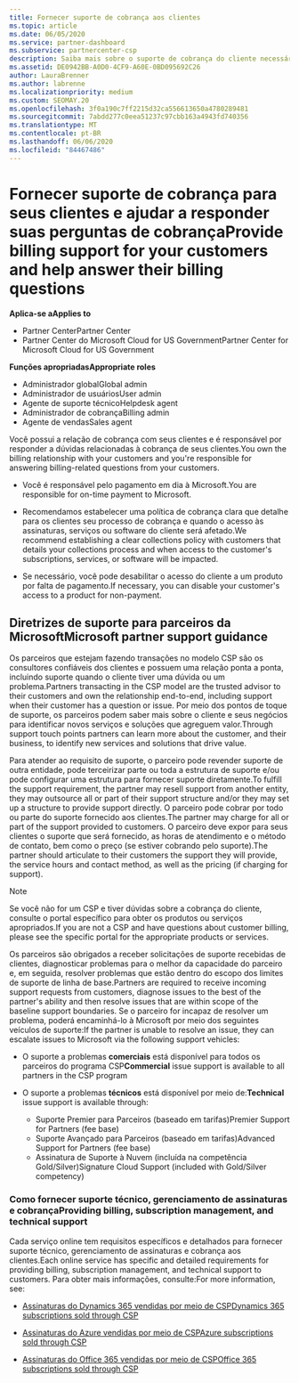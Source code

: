 ```yaml
---
title: Fornecer suporte de cobrança aos clientes
ms.topic: article
ms.date: 06/05/2020
ms.service: partner-dashboard
ms.subservice: partnercenter-csp
description: Saiba mais sobre o suporte de cobrança do cliente necessário dos parceiros do programa CSP. Isso inclui a propriedade da relação de cobrança do cliente e a resposta a perguntas de cobrança.
ms.assetid: DE0942BB-A0D0-4CF9-A60E-0BD095692C26
author: LauraBrenner
ms.author: labrenne
ms.localizationpriority: medium
ms.custom: SEOMAY.20
ms.openlocfilehash: 3f0a190c7ff2215d32ca556613650a4780289481
ms.sourcegitcommit: 7abdd277c0eea51237c97cbb163a4943fd740356
ms.translationtype: MT
ms.contentlocale: pt-BR
ms.lasthandoff: 06/06/2020
ms.locfileid: "84467486"
---
```

# <a name="provide-billing-support-for-your-customers-and-help-answer-their-billing-questions"></a><span data-ttu-id="f2537-104">Fornecer suporte de cobrança para seus clientes e ajudar a responder suas perguntas de cobrança</span><span class="sxs-lookup"><span data-stu-id="f2537-104">Provide billing support for your customers and help answer their billing questions</span></span>

<span data-ttu-id="f2537-105">**Aplica-se a**</span><span class="sxs-lookup"><span data-stu-id="f2537-105">**Applies to**</span></span>

- <span data-ttu-id="f2537-106">Partner Center</span><span class="sxs-lookup"><span data-stu-id="f2537-106">Partner Center</span></span>
- <span data-ttu-id="f2537-107">Partner Center do Microsoft Cloud for US Government</span><span class="sxs-lookup"><span data-stu-id="f2537-107">Partner Center for Microsoft Cloud for US Government</span></span>

<span data-ttu-id="f2537-108">**Funções apropriadas**</span><span class="sxs-lookup"><span data-stu-id="f2537-108">**Appropriate roles**</span></span>
- <span data-ttu-id="f2537-109">Administrador global</span><span class="sxs-lookup"><span data-stu-id="f2537-109">Global admin</span></span>
- <span data-ttu-id="f2537-110">Administrador de usuários</span><span class="sxs-lookup"><span data-stu-id="f2537-110">User admin</span></span>
- <span data-ttu-id="f2537-111">Agente de suporte técnico</span><span class="sxs-lookup"><span data-stu-id="f2537-111">Helpdesk agent</span></span>
- <span data-ttu-id="f2537-112">Administrador de cobrança</span><span class="sxs-lookup"><span data-stu-id="f2537-112">Billing admin</span></span>
- <span data-ttu-id="f2537-113">Agente de vendas</span><span class="sxs-lookup"><span data-stu-id="f2537-113">Sales agent</span></span>

<span data-ttu-id="f2537-114">Você possui a relação de cobrança com seus clientes e é responsável por responder a dúvidas relacionadas à cobrança de seus clientes.</span><span class="sxs-lookup"><span data-stu-id="f2537-114">You own the billing relationship with your customers and you're responsible for answering billing-related questions from your customers.</span></span>

- <span data-ttu-id="f2537-115">Você é responsável pelo pagamento em dia à Microsoft.</span><span class="sxs-lookup"><span data-stu-id="f2537-115">You are responsible for on-time payment to Microsoft.</span></span>

- <span data-ttu-id="f2537-116">Recomendamos estabelecer uma política de cobrança clara que detalhe para os clientes seu processo de cobrança e quando o acesso às assinaturas, serviços ou software do cliente será afetado.</span><span class="sxs-lookup"><span data-stu-id="f2537-116">We recommend establishing a clear collections policy with customers that details your collections process and when access to the customer's subscriptions, services, or software will be impacted.</span></span>

- <span data-ttu-id="f2537-117">Se necessário, você pode desabilitar o acesso do cliente a um produto por falta de pagamento.</span><span class="sxs-lookup"><span data-stu-id="f2537-117">If necessary, you can disable your customer's access to a product for non-payment.</span></span>

## <a name="microsoft-partner-support-guidance"></a><span data-ttu-id="f2537-118">Diretrizes de suporte para parceiros da Microsoft</span><span class="sxs-lookup"><span data-stu-id="f2537-118">Microsoft partner support guidance</span></span>

<span data-ttu-id="f2537-119">Os parceiros que estejam fazendo transações no modelo CSP são os consultores confiáveis dos clientes e possuem uma relação ponta a ponta, incluindo suporte quando o cliente tiver uma dúvida ou um problema.</span><span class="sxs-lookup"><span data-stu-id="f2537-119">Partners transacting in the CSP model are the trusted advisor to their customers and own the relationship end-to-end, including support when their customer has a question or issue.</span></span> <span data-ttu-id="f2537-120">Por meio dos pontos de toque de suporte, os parceiros podem saber mais sobre o cliente e seus negócios para identificar novos serviços e soluções que agreguem valor.</span><span class="sxs-lookup"><span data-stu-id="f2537-120">Through support touch points partners can learn more about the customer, and their business, to identify new services and solutions that drive value.</span></span>

<span data-ttu-id="f2537-121">Para atender ao requisito de suporte, o parceiro pode revender suporte de outra entidade, pode terceirizar parte ou toda a estrutura de suporte e/ou pode configurar uma estrutura para fornecer suporte diretamente.</span><span class="sxs-lookup"><span data-stu-id="f2537-121">To fulfill the support requirement, the partner may resell support from another entity, they may outsource all or part of their support structure and/or they may set up a structure to provide support directly.</span></span>  <span data-ttu-id="f2537-122">O parceiro pode cobrar por todo ou parte do suporte fornecido aos clientes.</span><span class="sxs-lookup"><span data-stu-id="f2537-122">The partner may charge for all or part of the support provided to customers.</span></span> <span data-ttu-id="f2537-123">O parceiro deve expor para seus clientes o suporte que será fornecido, as horas de atendimento e o método de contato, bem como o preço (se estiver cobrando pelo suporte).</span><span class="sxs-lookup"><span data-stu-id="f2537-123">The partner should articulate to their customers the support they will provide, the service hours and contact method, as well as the pricing (if charging for support).</span></span> 

>[!Note]
><span data-ttu-id="f2537-124">Se você não for um CSP e tiver dúvidas sobre a cobrança do cliente, consulte o portal específico para obter os produtos ou serviços apropriados.</span><span class="sxs-lookup"><span data-stu-id="f2537-124">If you are not a CSP and have questions about customer billing, please see the specific portal for the appropriate products or services.</span></span>

<span data-ttu-id="f2537-125">Os parceiros são obrigados a receber solicitações de suporte recebidas de clientes, diagnosticar problemas para o melhor da capacidade do parceiro e, em seguida, resolver problemas que estão dentro do escopo dos limites de suporte de linha de base.</span><span class="sxs-lookup"><span data-stu-id="f2537-125">Partners are required to receive incoming support requests from customers, diagnose issues to the best of the partner's ability and then resolve issues that are within scope of the baseline support boundaries.</span></span> <span data-ttu-id="f2537-126">Se o parceiro for incapaz de resolver um problema, poderá encaminhá-lo à Microsoft por meio dos seguintes veículos de suporte:</span><span class="sxs-lookup"><span data-stu-id="f2537-126">If the partner is unable to resolve an issue, they can escalate issues to Microsoft via the following support vehicles:</span></span>

- <span data-ttu-id="f2537-127">O suporte a problemas **comerciais** está disponível para todos os parceiros do programa CSP</span><span class="sxs-lookup"><span data-stu-id="f2537-127">**Commercial** issue support is available to all partners in the CSP program</span></span>

- <span data-ttu-id="f2537-128">O suporte a problemas **técnicos** está disponível por meio de:</span><span class="sxs-lookup"><span data-stu-id="f2537-128">**Technical** issue support is available through:</span></span>

  - <span data-ttu-id="f2537-129">Suporte Premier para Parceiros (baseado em tarifas)</span><span class="sxs-lookup"><span data-stu-id="f2537-129">Premier Support for Partners (fee base)</span></span>
  - <span data-ttu-id="f2537-130">Suporte Avançado para Parceiros (baseado em tarifas)</span><span class="sxs-lookup"><span data-stu-id="f2537-130">Advanced Support for Partners (fee base)</span></span>
  - <span data-ttu-id="f2537-131">Assinatura de Suporte à Nuvem (incluída na competência Gold/Silver)</span><span class="sxs-lookup"><span data-stu-id="f2537-131">Signature Cloud Support (included with Gold/Silver competency)</span></span>

### <a name="providing-billing-subscription-management-and-technical-support"></a><span data-ttu-id="f2537-132">Como fornecer suporte técnico, gerenciamento de assinaturas e cobrança</span><span class="sxs-lookup"><span data-stu-id="f2537-132">Providing billing, subscription management, and technical support</span></span> 

<span data-ttu-id="f2537-133">Cada serviço online tem requisitos específicos e detalhados para fornecer suporte técnico, gerenciamento de assinaturas e cobrança aos clientes.</span><span class="sxs-lookup"><span data-stu-id="f2537-133">Each online service has specific and detailed requirements for providing billing, subscription management, and technical support to customers.</span></span> <span data-ttu-id="f2537-134">Para obter mais informações, consulte:</span><span class="sxs-lookup"><span data-stu-id="f2537-134">For more information, see:</span></span>

- [<span data-ttu-id="f2537-135">Assinaturas do Dynamics 365 vendidas por meio de CSP</span><span class="sxs-lookup"><span data-stu-id="f2537-135">Dynamics 365 subscriptions sold through CSP</span></span>](https://www.microsoftpartnercommunity.com/t5/CSP/Microsoft-Partner-Support-Guidance/m-p/5262#M30)

- [<span data-ttu-id="f2537-136">Assinaturas do Azure vendidas por meio de CSP</span><span class="sxs-lookup"><span data-stu-id="f2537-136">Azure subscriptions sold through CSP</span></span>](https://www.microsoftpartnercommunity.com/t5/CSP/Microsoft-Partner-Support-Guidance/m-p/5263#M31)

- [<span data-ttu-id="f2537-137">Assinaturas do Office 365 vendidas por meio de CSP</span><span class="sxs-lookup"><span data-stu-id="f2537-137">Office 365 subscriptions sold through CSP</span></span>](https://www.microsoftpartnercommunity.com/t5/CSP/Microsoft-Partner-Support-Guidance/m-p/5264#M32)
 
